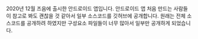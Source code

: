 2020년 12월 즈음에 출시한 안드로이드 앱입니다. 
안드로이드 앱 처음 만드는 사람들이 참고로 봐도 괜찮을 것 같아서 일부 소스코드를 깃허브에 공개합니다.
원래는 전체 소스코드를 공개하려 하였지만 구성요소 파일들이 너무 많아서 일부만 공개하게 되었습니다.
